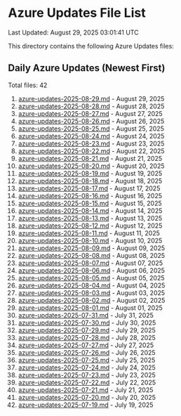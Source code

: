 # Azure Updates File List

Last Updated: August 29, 2025 03:01:41 UTC

This directory contains the following Azure Updates files:

## Daily Azure Updates (Newest First)

Total files: 42

1. [azure-updates-2025-08-29.md](./azure-updates-2025-08-29.md) - August 29, 2025
2. [azure-updates-2025-08-28.md](./azure-updates-2025-08-28.md) - August 28, 2025
3. [azure-updates-2025-08-27.md](./azure-updates-2025-08-27.md) - August 27, 2025
4. [azure-updates-2025-08-26.md](./azure-updates-2025-08-26.md) - August 26, 2025
5. [azure-updates-2025-08-25.md](./azure-updates-2025-08-25.md) - August 25, 2025
6. [azure-updates-2025-08-24.md](./azure-updates-2025-08-24.md) - August 24, 2025
7. [azure-updates-2025-08-23.md](./azure-updates-2025-08-23.md) - August 23, 2025
8. [azure-updates-2025-08-22.md](./azure-updates-2025-08-22.md) - August 22, 2025
9. [azure-updates-2025-08-21.md](./azure-updates-2025-08-21.md) - August 21, 2025
10. [azure-updates-2025-08-20.md](./azure-updates-2025-08-20.md) - August 20, 2025
11. [azure-updates-2025-08-19.md](./azure-updates-2025-08-19.md) - August 19, 2025
12. [azure-updates-2025-08-18.md](./azure-updates-2025-08-18.md) - August 18, 2025
13. [azure-updates-2025-08-17.md](./azure-updates-2025-08-17.md) - August 17, 2025
14. [azure-updates-2025-08-16.md](./azure-updates-2025-08-16.md) - August 16, 2025
15. [azure-updates-2025-08-15.md](./azure-updates-2025-08-15.md) - August 15, 2025
16. [azure-updates-2025-08-14.md](./azure-updates-2025-08-14.md) - August 14, 2025
17. [azure-updates-2025-08-13.md](./azure-updates-2025-08-13.md) - August 13, 2025
18. [azure-updates-2025-08-12.md](./azure-updates-2025-08-12.md) - August 12, 2025
19. [azure-updates-2025-08-11.md](./azure-updates-2025-08-11.md) - August 11, 2025
20. [azure-updates-2025-08-10.md](./azure-updates-2025-08-10.md) - August 10, 2025
21. [azure-updates-2025-08-09.md](./azure-updates-2025-08-09.md) - August 09, 2025
22. [azure-updates-2025-08-08.md](./azure-updates-2025-08-08.md) - August 08, 2025
23. [azure-updates-2025-08-07.md](./azure-updates-2025-08-07.md) - August 07, 2025
24. [azure-updates-2025-08-06.md](./azure-updates-2025-08-06.md) - August 06, 2025
25. [azure-updates-2025-08-05.md](./azure-updates-2025-08-05.md) - August 05, 2025
26. [azure-updates-2025-08-04.md](./azure-updates-2025-08-04.md) - August 04, 2025
27. [azure-updates-2025-08-03.md](./azure-updates-2025-08-03.md) - August 03, 2025
28. [azure-updates-2025-08-02.md](./azure-updates-2025-08-02.md) - August 02, 2025
29. [azure-updates-2025-08-01.md](./azure-updates-2025-08-01.md) - August 01, 2025
30. [azure-updates-2025-07-31.md](./azure-updates-2025-07-31.md) - July 31, 2025
31. [azure-updates-2025-07-30.md](./azure-updates-2025-07-30.md) - July 30, 2025
32. [azure-updates-2025-07-29.md](./azure-updates-2025-07-29.md) - July 29, 2025
33. [azure-updates-2025-07-28.md](./azure-updates-2025-07-28.md) - July 28, 2025
34. [azure-updates-2025-07-27.md](./azure-updates-2025-07-27.md) - July 27, 2025
35. [azure-updates-2025-07-26.md](./azure-updates-2025-07-26.md) - July 26, 2025
36. [azure-updates-2025-07-25.md](./azure-updates-2025-07-25.md) - July 25, 2025
37. [azure-updates-2025-07-24.md](./azure-updates-2025-07-24.md) - July 24, 2025
38. [azure-updates-2025-07-23.md](./azure-updates-2025-07-23.md) - July 23, 2025
39. [azure-updates-2025-07-22.md](./azure-updates-2025-07-22.md) - July 22, 2025
40. [azure-updates-2025-07-21.md](./azure-updates-2025-07-21.md) - July 21, 2025
41. [azure-updates-2025-07-20.md](./azure-updates-2025-07-20.md) - July 20, 2025
42. [azure-updates-2025-07-19.md](./azure-updates-2025-07-19.md) - July 19, 2025
